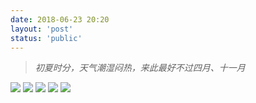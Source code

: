 ```yaml
---
date: 2018-06-23 20:20
layout: 'post'
status: 'public'
---
```

> *初夏时分，天气潮湿闷热，来此最好不过四月、十一月*
> 
![](https://cdn.pixabay.com/photo/2020/09/25/03/00/place-5600368_1280.jpg)
![](https://cdn.pixabay.com/photo/2020/09/25/03/02/place-5600370_1280.jpg)
![](https://cdn.pixabay.com/photo/2020/09/25/03/00/place-5600367_1280.jpg)
![](https://cdn.pixabay.com/photo/2020/09/25/03/04/place-5600372_1280.jpg)
![](https://cdn.pixabay.com/photo/2020/09/25/02/58/architecture-5600365_1280.jpg)